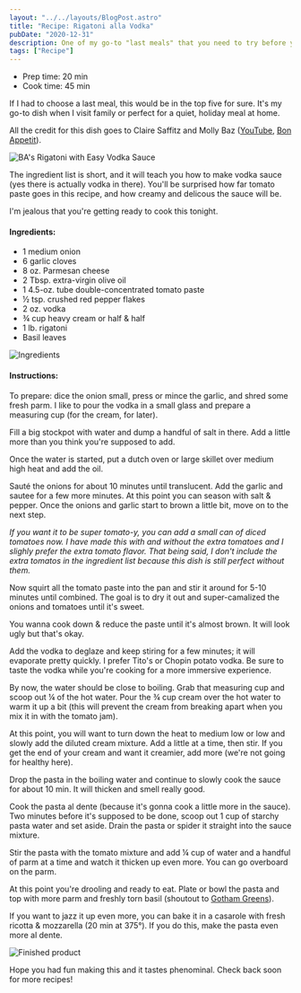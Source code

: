 ```yaml
---
layout: "../../layouts/BlogPost.astro"
title: "Recipe: Rigatoni alla Vodka"
pubDate: "2020-12-31"
description: One of my go-to "last meals" that you need to try before you die.
tags: ["Recipe"]
---
```


<ul class="recipe-meta">
    <li>Prep time: 20 min</li>
    <li>Cook time: 45 min</li>
</ul>

If I had to choose a last meal, this would be in the top five for sure. It's my go-to dish when I visit family or perfect for a quiet, holiday meal at home.

All the credit for this dish goes to Claire Saffitz and Molly Baz ([YouTube](https://www.youtube.com/watch?v=DrzWGUGN6vY), [Bon Appetit](https://www.bonappetit.com/recipe/rigatoni-with-easy-vodka-sauce)).

![BA's Rigatoni with Easy Vodka Sauce](/images/blog/2020-12-31-rigatoni-alla-vodka/ba.png)

The ingredient list is short, and it will teach you how to make vodka sauce (yes there is actually vodka in there). You'll be surprised how far tomato paste goes in this recipe, and how creamy and delicous the sauce will be.

I'm jealous that you're getting ready to cook this tonight.

<h4>Ingredients:</h4>

<ul>
  <li itemProp="recipeIngredient">1 medium onion</li>
  <li itemProp="recipeIngredient">6 garlic cloves</li>
  <li itemProp="recipeIngredient">8 oz. Parmesan cheese</li>
  <li itemProp="recipeIngredient">2 Tbsp. extra-virgin olive oil</li>
  <li itemProp="recipeIngredient">1 4.5-oz. tube double-concentrated tomato paste</li>
  <li itemProp="recipeIngredient">½ tsp. crushed red pepper flakes</li>
  <li itemProp="recipeIngredient">2 oz. vodka</li>
  <li itemProp="recipeIngredient">¾ cup heavy cream or half & half</li>
  <li itemProp="recipeIngredient">1 lb. rigatoni</li>
  <li itemProp="recipeIngredient">Basil leaves</li>
</ul>

![Ingredients](/images/blog/2020-12-31-rigatoni-alla-vodka/rigs-1.jpg)

<h4>Instructions:</h4>

<p itemProp="recipeInstructions">To prepare: dice the onion small, press or mince the garlic, and shred some fresh parm. I like to pour the vodka in a small glass and prepare a measuring cup (for the cream, for later).</p>

<p itemProp="recipeInstruction">Fill a big stockpot with water and dump a handful of salt in there. Add a little more than you think you're supposed to add.</p>

<p itemProp="recipeInstruction">Once the water is started, put a dutch oven or large skillet over medium high heat and add the oil.</p>

<p itemProp="recipeInstruction">Sauté the onions for about 10 minutes until translucent. Add the garlic and sautee for a few more minutes. At this point you can season with salt & pepper. Once the onions and garlic start to brown a little bit, move on to the next step.</p>

<p itemProp="recipeInstruction"><em>If you want it to be super tomato-y, you can add a small can of diced tomatoes now. I have made this with and without the extra tomatoes and I slighly prefer the extra tomato flavor. That being said, I don't include the extra tomatos in the ingredient list because this dish is still perfect without them.</em></p>

<p itemProp="recipeInstruction">Now squirt all the tomato paste into the pan and stir it around for 5-10 minutes until combined. The goal is to dry it out and super-camalized the onions and tomatoes until it's sweet.</p>

<p itemProps="recipeInstruction">You wanna cook down & reduce the paste until it's almost brown. It will look ugly but that's okay.</p>

<p itemProp="recipeInstruction">Add the vodka to deglaze and keep stiring for a few minutes; it will evaporate pretty quickly. I prefer Tito's or Chopin potato vodka. Be sure to taste the vodka while you're cooking for a more immersive experience.</p>

<p itemProp="recipeInstruction">By now, the water should be close to boiling. Grab that measuring cup and scoop out ¼ of the hot water. Pour the ¾ cup cream over the hot water to warm it up a bit (this will prevent the cream from breaking apart when you mix it in with the tomato jam).</p>

<p itemProp="recipeInstruction">At this point, you will want to turn down the heat to medium low or low and slowly add the diluted cream mixture. Add a little at a time, then stir. If you get the end of your cream and want it creamier, add more (we're not going for healthy here).</p>

<p itemProp="recipeInstruction">Drop the pasta in the boiling water and continue to slowly cook the sauce for about 10 min. It will thicken and smell really good.</p>

<p itemProp="recipeInstruction">Cook the pasta al dente (because it's gonna cook a little more in the sauce). Two minutes before it's supposed to be done, scoop out 1 cup of starchy pasta water and set aside. Drain the pasta or spider it straight into the sauce mixture.</p>

<p itemProp="recipeInstruction">Stir the pasta with the tomato mixture and add ¼ cup of water and a handful of parm at a time and watch it thicken up even more. You can go overboard on the parm.</p>

<p itemProp="recipeInstruction">At this point you're drooling and ready to eat. Plate or bowl the pasta and top with more parm and freshly torn basil (shoutout to <a href="https://www.gothamgreens.com/" target="_blank">Gotham Greens</a>).</p>

<p itemProp="recipeInstruction">If you want to jazz it up even more, you can bake it in a casarole with fresh ricotta & mozzarella (20 min at 375°). If you do this, make the pasta even more al dente.</p>

![Finished product](/images/blog/2020-12-31-rigatoni-alla-vodka/rigs-2.jpg)

Hope you had fun making this and it tastes phenominal. Check back soon for more recipes!
